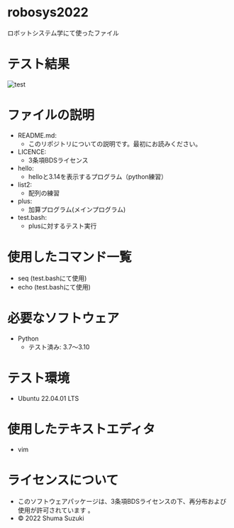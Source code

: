 # robosys2022
ロボットシステム学にて使ったファイル

# テスト結果
![test](https://github.com/melonsuika58/robosys2022/actions/workflows/test.yml/badge.svg)

# ファイルの説明
* README.md:
  * このリポジトリについての説明です。最初にお読みください。
* LICENCE:
  * 3条項BDSライセンス
* hello:
  * helloと3.14を表示するプログラム（python練習）
* list2:
  * 配列の練習
* plus:
  * 加算プログラム(メインプログラム)
* test.bash:
  * plusに対するテスト実行

# 使用したコマンド一覧
* seq (test.bashにて使用)
* echo (test.bashにて使用)

# 必要なソフトウェア
* Python
  * テスト済み: 3.7～3.10

# テスト環境
* Ubuntu 22.04.01 LTS

# 使用したテキストエディタ
* vim

# ライセンスについて
* このソフトウェアパッケージは、3条項BDSライセンスの下、再分布および使用が許可されています
。
* © 2022 Shuma Suzuki
